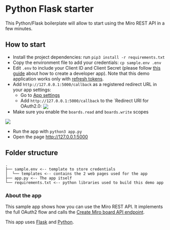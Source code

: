 # Python Flask starter

This Python/Flask boilerplate will allow to start using the Miro REST API in a few minutes.

## How to start

- Install the project dependencies: run `pip3 install -r requirements.txt`
- Copy the environment file to add your credentials: `cp sample.env .env`
- Edit `.env` to include your Client ID and Client Secret (please follow [this guide](https://developers.miro.com/docs/rest-api-build-your-first-hello-world-app) about how to create a developer app). Note that this demo application works only with [refresh tokens](https://developers.miro.com/reference/authorization-flow-for-expiring-tokens).
- Add `http://127.0.0.1:5000/callback` as a registered redirect URL in your app settings:
  - Go to [App settings](https://miro.com/app/settings/user-profile/apps)
  - Add `http://127.0.0.1:5000/callback` to the `Redirect URI for OAuth2.0:
    <img src="https://user-images.githubusercontent.com/713173/163155037-6f70fb9e-d3e9-42f4-b130-a5b82a606b86.png" align="center"/>
- Make sure you enable the `boards.read` and `boards.write` scopes

<img src="https://user-images.githubusercontent.com/713173/163156247-c3e64be2-ed40-4bf1-a8f0-6a084b1fa0c7.png" align="center"/>

- Run the app with `python3 app.py`
- Open the page http://127.0.0.1:5000

## Folder structure

```
.
├── sample.env <-- template to store credentials
│  └── templates <-- contains the 2 web pages used for the app
├── app.py <-- The app itself
└── requirements.txt <-- python libraries used to build this demo app
```

### About the app

This sample app shows how you can use the Miro REST API. It implements the full OAuth2 flow and calls the [Create Miro board API endpoint](https://developers.miro.com/reference/create-board).

This app uses [Flask](https://flask.palletsprojects.com/en/2.1.x/) and [Python](https://www.python.org/).
